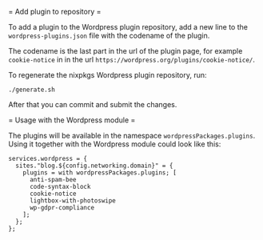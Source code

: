 = Add plugin to repository =

To add a plugin to the Wordpress plugin repository, add a new line to the
`wordpress-plugins.json` file with the codename of the plugin.

The codename is the last part in the url of the plugin page, for example
`cookie-notice` in in the url `https://wordpress.org/plugins/cookie-notice/`.

To regenerate the nixpkgs Wordpress plugin repository, run:

``` 
./generate.sh
``` 

After that you can commit and submit the changes.

= Usage with the Wordpress module =

The plugins will be available in the namespace `wordpressPackages.plugins`.
Using it together with the Wordpress module could look like this:

``` 
services.wordpress = {
  sites."blog.${config.networking.domain}" = {
    plugins = with wordpressPackages.plugins; [
      anti-spam-bee
      code-syntax-block
      cookie-notice
      lightbox-with-photoswipe
      wp-gdpr-compliance
    ];
  };
};
```
